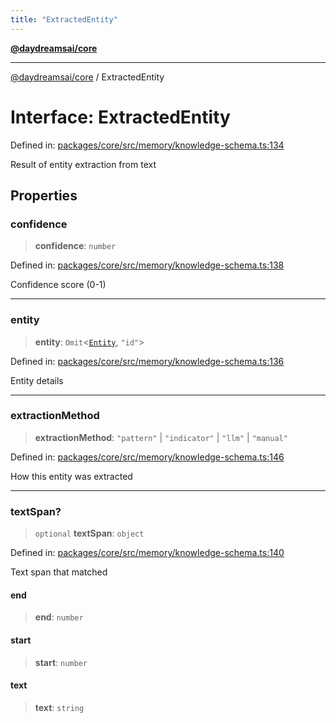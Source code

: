 ```yaml
---
title: "ExtractedEntity"
---
```


[**@daydreamsai/core**](./api-reference.md)

***

[@daydreamsai/core](./api-reference.md) / ExtractedEntity

# Interface: ExtractedEntity

Defined in: [packages/core/src/memory/knowledge-schema.ts:134](https://github.com/dojoengine/daydreams/blob/95678f46ea3908883ec80d853a28c9f23ca4f5c2/packages/core/src/memory/knowledge-schema.ts#L134)

Result of entity extraction from text

## Properties

### confidence

> **confidence**: `number`

Defined in: [packages/core/src/memory/knowledge-schema.ts:138](https://github.com/dojoengine/daydreams/blob/95678f46ea3908883ec80d853a28c9f23ca4f5c2/packages/core/src/memory/knowledge-schema.ts#L138)

Confidence score (0-1)

***

### entity

> **entity**: `Omit`\<[`Entity`](./Entity.md), `"id"`\>

Defined in: [packages/core/src/memory/knowledge-schema.ts:136](https://github.com/dojoengine/daydreams/blob/95678f46ea3908883ec80d853a28c9f23ca4f5c2/packages/core/src/memory/knowledge-schema.ts#L136)

Entity details

***

### extractionMethod

> **extractionMethod**: `"pattern"` \| `"indicator"` \| `"llm"` \| `"manual"`

Defined in: [packages/core/src/memory/knowledge-schema.ts:146](https://github.com/dojoengine/daydreams/blob/95678f46ea3908883ec80d853a28c9f23ca4f5c2/packages/core/src/memory/knowledge-schema.ts#L146)

How this entity was extracted

***

### textSpan?

> `optional` **textSpan**: `object`

Defined in: [packages/core/src/memory/knowledge-schema.ts:140](https://github.com/dojoengine/daydreams/blob/95678f46ea3908883ec80d853a28c9f23ca4f5c2/packages/core/src/memory/knowledge-schema.ts#L140)

Text span that matched

#### end

> **end**: `number`

#### start

> **start**: `number`

#### text

> **text**: `string`
